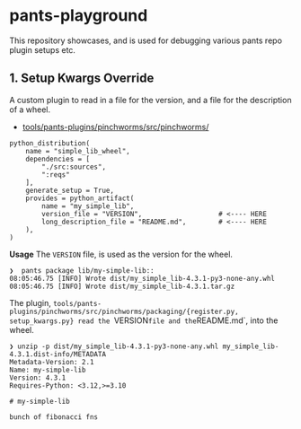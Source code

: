# pants-playground

This repository showcases, and is used for debugging various pants repo plugin setups etc.

## 1. Setup Kwargs Override

A custom plugin to read in a file for the version, and a file for the description of a wheel.

* [tools/pants-plugins/pinchworms/src/pinchworms/](tools/pants-plugins/pinchworms/src/pinchworms/)

```
python_distribution(
    name = "simple_lib_wheel",
    dependencies = [
        "./src:sources",
        ":reqs"
    ],
    generate_setup = True,
    provides = python_artifact(
        name = "my_simple_lib",
        version_file = "VERSION",                   # <---- HERE
        long_description_file = "README.md",        # <---- HERE
    ),
)
```

**Usage**
The `VERSION` file, is used as the version for the wheel.
```
❯  pants package lib/my-simple-lib::                
08:05:46.75 [INFO] Wrote dist/my_simple_lib-4.3.1-py3-none-any.whl
08:05:46.75 [INFO] Wrote dist/my_simple_lib-4.3.1.tar.gz
```

The plugin, `tools/pants-plugins/pinchworms/src/pinchworms/packaging/{register.py, setup_kwargs.py} read the `VERSION` file and the `README.md`, into the wheel.

```
❯ unzip -p dist/my_simple_lib-4.3.1-py3-none-any.whl my_simple_lib-4.3.1.dist-info/METADATA
Metadata-Version: 2.1
Name: my-simple-lib
Version: 4.3.1
Requires-Python: <3.12,>=3.10

# my-simple-lib

bunch of fibonacci fns
```
